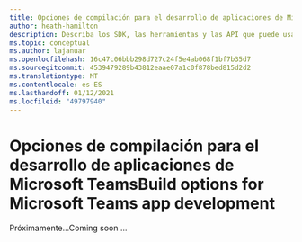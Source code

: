 ```yaml
---
title: Opciones de compilación para el desarrollo de aplicaciones de Microsoft Teams
author: heath-hamilton
description: Describa los SDK, las herramientas y las API que puede usar para crear todos los tipos de aplicaciones de Teams.
ms.topic: conceptual
ms.author: lajanuar
ms.openlocfilehash: 16c47c06bbb298d727c24f5e4ab068f1bf7b35d7
ms.sourcegitcommit: 4539479289b43812eaae07a1c0f878bed815d2d2
ms.translationtype: MT
ms.contentlocale: es-ES
ms.lasthandoff: 01/12/2021
ms.locfileid: "49797940"
---
```

# <a name="build-options-for-microsoft-teams-app-development"></a><span data-ttu-id="fa017-103">Opciones de compilación para el desarrollo de aplicaciones de Microsoft Teams</span><span class="sxs-lookup"><span data-stu-id="fa017-103">Build options for Microsoft Teams app development</span></span>

<span data-ttu-id="fa017-104">Próximamente...</span><span class="sxs-lookup"><span data-stu-id="fa017-104">Coming soon ...</span></span>
